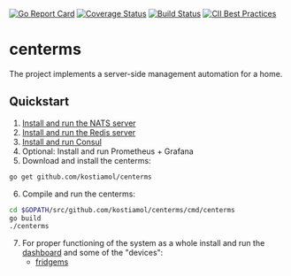 [![Go Report Card](https://goreportcard.com/badge/github.com/kostiamol/centerms)](https://goreportcard.com/report/github.com/kostiamol/centerms)
[![Coverage Status](https://coveralls.io/repos/github/kostiamol/centerms/badge.svg?branch=master)](https://coveralls.io/github/kostiamol/centerms?branch=master)
[![Build Status](https://travis-ci.org/kostiamol/centerms.svg?branch=master)](https://travis-ci.org/kostiamol/centerms)
[![CII Best Practices](https://bestpractices.coreinfrastructure.org/projects/1716/badge)](https://bestpractices.coreinfrastructure.org/projects/1716)

# centerms
The project implements a server-side management automation for a home.

## Quickstart
1. [Install and run the NATS server](https://github.com/nats-io/gnatsd#quickstart)
2. [Install and run the Redis server](https://redis.io/topics/quickstart#installing-redis)
3. [Install and run Consul](https://www.consul.io/intro/getting-started/install.html)
4. Optional: Install and run Prometheus + Grafana
5. Download and install the centerms:

```bash
go get github.com/kostiamol/centerms
```

6. Compile and run the centerms:

```bash
cd $GOPATH/src/github.com/kostiamol/centerms/cmd/centerms
go build 
./centerms
```

7. For proper functioning of the system as a whole install and run the [dashboard](https://github.com/kostiamol/dashboard-ui) and some of the "devices":
    - [fridgems](https://github.com/kostiamol/fridgems)
